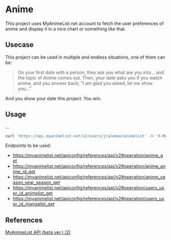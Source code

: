 # Anime

This project uses MyAnimeList.net account to fetch the user preferences of anime and display it in a nice chart or something like that.

## Usecase

This project can be used in multiple and endless situations, one of them can be:

> On your first date with a person, they ask you what are you into... and the topic of Anime comes out. Then, your date asks you if you watch anime, and you answer back; "I am glad you asked, let me show you..."

And you show your date this project. You win. 

## Usage

...

```bash
curl 'https://api.myanimelist.net/v2/users/jraleman/animelist' -H 'X-MAL-CLIENT-ID: {clientID}'
```

Endpoints to be used:

- https://myanimelist.net/apiconfig/references/api/v2#operation/anime_get
- https://myanimelist.net/apiconfig/references/api/v2#operation/anime_anime_id_get
- https://myanimelist.net/apiconfig/references/api/v2#operation/anime_season_year_season_get
- https://myanimelist.net/apiconfig/references/api/v2#operation/users_user_id_animelist_get
- https://myanimelist.net/apiconfig/references/api/v2#operation/users_user_id_mangalist_get

## References

[MyAnimeList API (beta ver.) (2)](https://myanimelist.net/apiconfig/references/api/v2)

